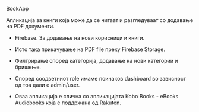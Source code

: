 BookApp

Апликација за книги која може да се читаат и разгледуваат со додавање на PDF документи.

- Firebase. За додавање на нови корисници и книги.
- Исто така прикачување на PDF file преку Firebase Storage.
- Филтрирање според категорија, додавање на нови категории и бришење.
- Според соодветниот role имаме поинаков dashboard во зависност од тоа дали е admin/user.

- Оваа апликација е слична со апликацијата Kobo Books - eBooks Audiobooks која е поддржана од Rakuten.
